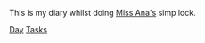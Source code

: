 This is my diary whilst doing [Miss Ana's](https://missanadyne.carrd.co/) simp lock. 


[Day](Day/index)
[Tasks](Tasks/index)